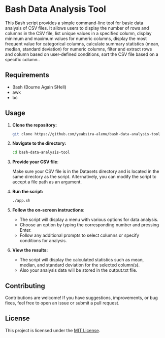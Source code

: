 # Bash Data Analysis Tool

This Bash script provides a simple command-line tool for basic data analysis of CSV files. It allows users to display the number of rows and columns in the CSV file, list unique values in a specified column, display minimum and maximum values for numeric columns, display the most frequent value for categorical columns, calculate summary statistics (mean, median, standard deviation) for numeric columns, filter and extract rows and column based on user-defined conditions, sort the CSV file based on a specific column..

## Requirements

- Bash (Bourne Again SHell)
- awk
- bc

## Usage

1. **Clone the repository:**

    ```bash
    git clone https://github.com/yeabsira-alemu/bash-data-analysis-tool.git
    ```

2. **Navigate to the directory:**

    ```bash
    cd bash-data-analysis-tool
    ```

3. **Provide your CSV file:**

    Make sure your CSV file is in the Datasets directory and is located in the same directory as the script. Alternatively, you can modify the script to accept a file path as an argument.

4. **Run the script:**

    ```bash
    ./app.sh
    ```

5. **Follow the on-screen instructions:**

    - The script will display a menu with various options for data analysis.
    - Choose an option by typing the corresponding number and pressing Enter.
    - Follow any additional prompts to select columns or specify conditions for analysis.

6. **View the results:**

    - The script will display the calculated statistics such as mean, median, and standard deviation for the selected column(s).
    - Also your analysis data will be stored in the output.txt file.
## Contributing

Contributions are welcome! If you have suggestions, improvements, or bug fixes, feel free to open an issue or submit a pull request.

## License

This project is licensed under the [MIT License](LICENSE).
